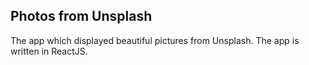 
## Photos from Unsplash

The app which displayed beautiful pictures from Unsplash. The app is written in ReactJS.



